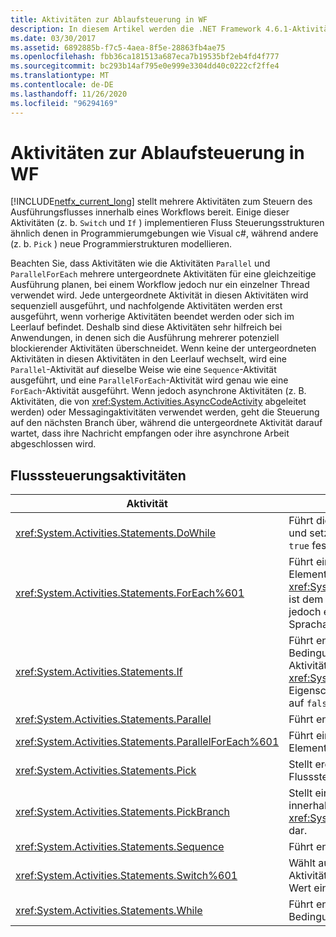 ```yaml
---
title: Aktivitäten zur Ablaufsteuerung in WF
description: In diesem Artikel werden die .NET Framework 4.6.1-Aktivitäten zum Steuern des Ausführungs Flusses innerhalb eines Workflows zusammengefasst.
ms.date: 03/30/2017
ms.assetid: 6892885b-f7c5-4aea-8f5e-28863fb4ae75
ms.openlocfilehash: fbb36ca181513a687eca7b19535bf2eb4fd4f777
ms.sourcegitcommit: bc293b14af795e0e999e3304dd40c0222cf2ffe4
ms.translationtype: MT
ms.contentlocale: de-DE
ms.lasthandoff: 11/26/2020
ms.locfileid: "96294169"
---
```

# <a name="control-flow-activities-in-wf"></a>Aktivitäten zur Ablaufsteuerung in WF

[!INCLUDE[netfx_current_long](../../../includes/netfx-current-long-md.md)] stellt mehrere Aktivitäten zum Steuern des Ausführungsflusses innerhalb eines Workflows bereit. Einige dieser Aktivitäten (z. b. `Switch` und `If` ) implementieren Fluss Steuerungsstrukturen ähnlich denen in Programmierumgebungen wie Visual c#, während andere (z. b. `Pick` ) neue Programmierstrukturen modellieren.  
  
 Beachten Sie, dass Aktivitäten wie die Aktivitäten `Parallel` und `ParallelForEach` mehrere untergeordnete Aktivitäten für eine gleichzeitige Ausführung planen, bei einem Workflow jedoch nur ein einzelner Thread verwendet wird. Jede untergeordnete Aktivität in diesen Aktivitäten wird sequenziell ausgeführt, und nachfolgende Aktivitäten werden erst ausgeführt, wenn vorherige Aktivitäten beendet werden oder sich im Leerlauf befindet. Deshalb sind diese Aktivitäten sehr hilfreich bei Anwendungen, in denen sich die Ausführung mehrerer potenziell blockierender Aktivitäten überschneidet. Wenn keine der untergeordneten Aktivitäten in diesen Aktivitäten in den Leerlauf wechselt, wird eine `Parallel`-Aktivität auf dieselbe Weise wie eine `Sequence`-Aktivität ausgeführt, und eine `ParallelForEach`-Aktivität wird genau wie eine `ForEach`-Aktivität ausgeführt. Wenn jedoch asynchrone Aktivitäten (z. B. Aktivitäten, die von <xref:System.Activities.AsyncCodeActivity> abgeleitet werden) oder Messagingaktivitäten verwendet werden, geht die Steuerung auf den nächsten Branch über, während die untergeordnete Aktivität darauf wartet, dass ihre Nachricht empfangen oder ihre asynchrone Arbeit abgeschlossen wird.  
  
## <a name="flow-control-activities"></a>Flusssteuerungsaktivitäten  
  
|Aktivität|BESCHREIBUNG|  
|--------------|-----------------|  
|<xref:System.Activities.Statements.DoWhile>|Führt die enthaltenen Aktivitäten ein Mal aus und setzt dies fort, solange für eine Bedingung `true` festgelegt ist.|  
|<xref:System.Activities.Statements.ForEach%601>|Führt eine eingebettete Anweisung für jedes Element in einer Auflistung nacheinander aus. <xref:System.Activities.Statements.ForEach%601> ist dem Schlüsselwort `foreach` ähnlich, wird jedoch eher als Aktivität implementiert, nicht als Sprachanweisung.|  
|<xref:System.Activities.Statements.If>|Führt enthaltene Aktivitäten aus, wenn eine Bedingung auf `true` festgelegt ist, und kann Aktivitäten ausführen, die in der <xref:System.Activities.Statements.If.Else%2A>-Eigenschaft enthalten sind, wenn die Bedingung auf `false` festgelegt ist.|  
|<xref:System.Activities.Statements.Parallel>|Führt enthaltene Aktivitäten parallel aus.|  
|<xref:System.Activities.Statements.ParallelForEach%601>|Führt eine eingebettete Anweisung für jedes Element in einer Auflistung gleichzeitig aus.|  
|<xref:System.Activities.Statements.Pick>|Stellt ereignisbasierte Flusssteuerungsmodellierung bereit.|  
|<xref:System.Activities.Statements.PickBranch>|Stellt einen potenziellen Ausführungspfad innerhalb einer <xref:System.Activities.Statements.Pick>-Aktivität dar.|  
|<xref:System.Activities.Statements.Sequence>|Führt enthaltene Aktivitäten nacheinander aus.|  
|<xref:System.Activities.Statements.Switch%601>|Wählt aus einer Reihe von Aktivitäten eine Aktivität zur Ausführung aus, basierend auf dem Wert eines angegebenen Ausdrucks.|  
|<xref:System.Activities.Statements.While>|Führt enthaltene Aktivitäten aus, solange eine Bedingung auf `true` festgelegt ist.|
